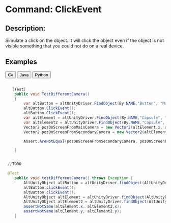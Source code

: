 # Command: ClickEvent

## Description:

Simulate a click on the object. It will click the object even if the object is not visible something that you could not do on a real device.


## Examples
<!-- Language Specific -->
<div>
    <button class="language-btn active">C#</button>
    <button class="language-btn">Java</button>
    <button class="language-btn">Python</button>
</div>
<div id="language-c" class="languageContent" markdown=1 style="display:block;">

``` c#

   [Test]
    public void TestDifferentCamera()
    {
        var altButton = altUnityDriver.FindObject(By.NAME,"Button", "Main Camera");
        altButton.ClickEvent();
        altButton.ClickEvent();
        var altElement = altUnityDriver.FindObject(By.NAME,"Capsule", "Main Camera");
        var altElement2 = altUnityDriver.FindObject(By.NAME,"Capsule", "Camera");
        Vector2 pozOnScreenFromMainCamera = new Vector2(altElement.x, altElement.y);
        Vector2 pozOnScreenFromSecondaryCamera = new Vector2(altElement2.x, altElement2.y);

        Assert.AreNotEqual(pozOnScreenFromSecondaryCamera, pozOnScreenFromMainCamera);

    }

```

</div>
<div id="language-python" class="languageContent" markdown=1>

``` python

 //TODO

```

</div>
<div id="language-java" class="languageContent" markdown=1>

``` java
 @Test
    public void testDifferentCamera() throws Exception {
        AltUnityObject altButton = altUnityDriver.findObject(AltUnityDriver.By.NAME,"Button","Main Camera");
        altButton.clickEvent();
        altButton.clickEvent();
        AltUnityObject altElement = altUnityDriver.findObject(AltUnityDriver.By.NAME,"Capsule", "Main Camera");
        AltUnityObject altElement2 = altUnityDriver.findObject(AltUnityDriver.By.NAME,"Capsule", "Camera");
        assertNotSame(altElement.x, altElement2.x);
        assertNotSame(altElement.y, altElement2.y);
    }

```
</div>
